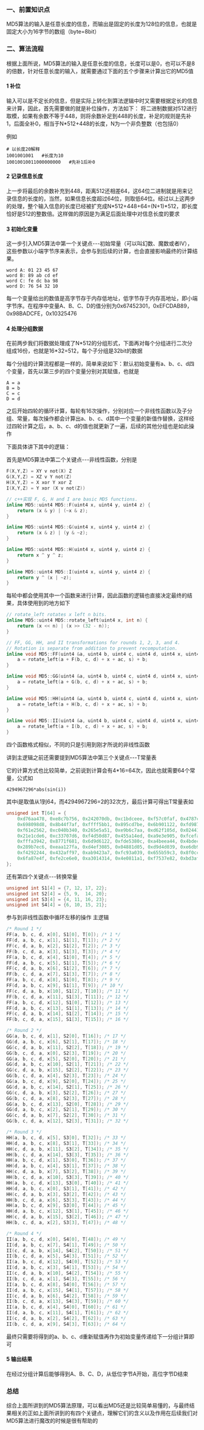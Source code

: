 ### 一、前置知识点
MD5算法的输入是任意长度的信息，而输出是固定的长度为128位的信息，也就是固定大小为16字节的数组（byte=8bit）
### 二、算法流程
根据上面所说，MD5算法的输入是任意长度的信息，长度可以是0，也可以不是8的倍数，针对任意长度的输入，就需要通过下面的五个步骤来计算出它的MD5值
#### 1 补位
输入可以是不定长的信息，但是实际上转化到算法逻辑中时又需要根据定长的信息来计算，因此，首先需要做的就是补位操作，方法如下：
将二进制数据对512进行取模，如果有余数不等于448，则将余数补足到448的长度，补足的规则是先补1，后面全补0，相当于N*512+448的长度，N为一个非负整数（也包括0）

例如
```
# 以长度20解释
1001001001   #长度为10
10010010011000000000   #先补1后补0
```
#### 2 记录信息长度
上一步将最后的余数补充到448，距离512还相差64，这64位二进制就是用来记录信息的长度的，当然，如果信息长度超过64位，则取低64位。经过以上这两步的处理，整个输入信息的长度已经被扩充成N\*512+448+64=(N+1)\*512，即长度恰好是512的整数倍。这样做的原因是为满足后面处理中对信息长度的要求
#### 3 初始化变量
这一步引入MD5算法中第一个关键点---初始常量（可以叫幻数、魔数或者IV），这些参数以小端字节序来表示，会参与到后续的计算，也会直接影响最终的计算结果。
```
word A: 01 23 45 67
word B: 89 ab cd ef
word C: fe dc ba 98
word D: 76 54 32 10
```
每一个变量给出的数值是高字节存于内存低地址，低字节存于内存高地址，即小端字节序。在程序中变量A、B、C、D的值分别为0x67452301，0xEFCDAB89，0x98BADCFE，0x10325476
#### 4 处理分组数据
在前两步我们将数据处理成了N*512的分组形式，下面再对每个分组进行二次分组成16份，也就是16\*32=512，每个子分组是32bit的数据

每个分组的计算流程都是一样的，简单来说如下：默认初始变量有a、b、c、d四个变量，首先以第三步的四个变量分别对其赋值，也就是
```
A = a
B = b
C = c
D = d
```
之后开始四轮的循环计算，每轮有16次操作，分别对应一个非线性函数以及子分组、常量，每次操作都会计算出a、b、c、d其中一个变量的新值作替换，这样经过四轮计算之后，a、b、c、d的值也就更新了一遍，后续的其他分组也是如此操作

下面具体讲下其中的逻辑：

首先是MD5算法中第二个关键点---非线性函数，分别是
```c
F(X,Y,Z) = XY v not(X) Z
G(X,Y,Z) = XZ v Y not(Z)
H(X,Y,Z) = X xor Y xor Z
I(X,Y,Z) = Y xor (X v not(Z))

// c++实现 F, G, H and I are basic MD5 functions.
inline MD5::uint4 MD5::F(uint4 x, uint4 y, uint4 z) {
    return (x & y) | (~x & z);
}

inline MD5::uint4 MD5::G(uint4 x, uint4 y, uint4 z) {
    return (x & z) | (y & ~z);
}

inline MD5::uint4 MD5::H(uint4 x, uint4 y, uint4 z) {
    return x ^ y ^ z;
}

inline MD5::uint4 MD5::I(uint4 x, uint4 y, uint4 z) {
    return y ^ (x | ~z);
}
```
每轮中都会使用其中一个函数来进行计算，因此函数的逻辑也直接决定最终的结果，具体使用到的地方如下
```c
// rotate_left rotates x left n bits.
inline MD5::uint4 MD5::rotate_left(uint4 x, int n) {
    return (x << n) | (x >> (32 - n));
}

// FF, GG, HH, and II transformations for rounds 1, 2, 3, and 4.
// Rotation is separate from addition to prevent recomputation.
inline void MD5::FF(uint4 &a, uint4 b, uint4 c, uint4 d, uint4 x, uint4 s, uint4 ac) {
    a = rotate_left(a + F(b, c, d) + x + ac, s) + b;
}

inline void MD5::GG(uint4 &a, uint4 b, uint4 c, uint4 d, uint4 x, uint4 s, uint4 ac) {
    a = rotate_left(a + G(b, c, d) + x + ac, s) + b;
}

inline void MD5::HH(uint4 &a, uint4 b, uint4 c, uint4 d, uint4 x, uint4 s, uint4 ac) {
    a = rotate_left(a + H(b, c, d) + x + ac, s) + b;
}

inline void MD5::II(uint4 &a, uint4 b, uint4 c, uint4 d, uint4 x, uint4 s, uint4 ac) {
    a = rotate_left(a + I(b, c, d) + x + ac, s) + b;
}
```
四个函数格式相似，不同的只是引用到刚才所说的非线性函数

讲到主逻辑之前还需要提到MD5算法中第三个关键点---T常量表

它的计算方式也比较简单，之前说到计算会有4\*16=64次，因此也就需要64个常量，公式如
```
4294967296*abs(sin(i)) 
```
其中i是取值从1到64，而4294967296=2的32次方，最后计算可得出T常量表如
```c
unsigned int T[64] = {
    0xd76aa478, 0xe8c7b756, 0x242070db, 0xc1bdceee, 0xf57c0faf, 0x4787c62a, 0xa8304613, 0xfd469501,
    0x698098d8, 0x8b44f7af, 0xffff5bb1, 0x895cd7be, 0x6b901122, 0xfd987193, 0xa679438e, 0x49b40821,
    0xf61e2562, 0xc040b340, 0x265e5a51, 0xe9b6c7aa, 0xd62f105d, 0x02441453, 0xd8a1e681, 0xe7d3fbc8,
    0x21e1cde6, 0xc33707d6, 0xf4d50d87, 0x455a14ed, 0xa9e3e905, 0xfcefa3f8, 0x676f02d9, 0x8d2a4c8a,
    0xfffa3942, 0x8771f681, 0x6d9d6122, 0xfde5380c, 0xa4beea44, 0x4bdecfa9, 0xf6bb4b60, 0xbebfbc70,
    0x289b7ec6, 0xeaa127fa, 0xd4ef3085, 0x04881d05, 0xd9d4d039, 0xe6db99e5, 0x1fa27cf8, 0xc4ac5665,
    0xf4292244, 0x432aff97, 0xab9423a7, 0xfc93a039, 0x655b59c3, 0x8f0ccc92, 0xffeff47d, 0x85845dd1,
    0x6fa87e4f, 0xfe2ce6e0, 0xa3014314, 0x4e0811a1, 0xf7537e82, 0xbd3af235, 0x2ad7d2bb, 0xeb86d391
};
```
还有第四个关键点---转换常量
```c
unsigned int S1[4] = {7, 12, 17, 22};
unsigned int S2[4] = {5, 9,  14, 20};
unsigned int S3[4] = {4, 11, 16, 23};
unsigned int S4[4] = {6, 10, 15, 21};
```
参与到非线性函数中循环左移的操作
主逻辑
```c
/* Round 1 */
FF(a, b, c, d, x[0], S1[0], T[0]); /* 1 */
FF(d, a, b, c, x[1], S1[1], T[1]); /* 2 */
FF(c, d, a, b, x[2], S1[2], T[2]); /* 3 */
FF(b, c, d, a, x[3], S1[3], T[3]); /* 4 */
FF(a, b, c, d, x[4], S1[0], T[4]); /* 5 */
FF(d, a, b, c, x[5], S1[1], T[5]); /* 6 */
FF(c, d, a, b, x[6], S1[2], T[6]); /* 7 */
FF(b, c, d, a, x[7], S1[3], T[7]); /* 8 */
FF(a, b, c, d, x[8], S1[0], T[8]); /* 9 */
FF(d, a, b, c, x[9], S1[1], T[9]); /* 10 */
FF(c, d, a, b, x[10], S1[2], T[10]); /* 11 */
FF(b, c, d, a, x[11], S1[3], T[11]); /* 12 */
FF(a, b, c, d, x[12], S1[0], T[12]); /* 13 */
FF(d, a, b, c, x[13], S1[1], T[13]); /* 14 */
FF(c, d, a, b, x[14], S1[2], T[14]); /* 15 */
FF(b, c, d, a, x[15], S1[3], T[15]); /* 16 */

/* Round 2 */
GG(a, b, c, d, x[1], S2[0], T[16]); /* 17 */
GG(d, a, b, c, x[6], S2[1], T[17]); /* 18 */
GG(c, d, a, b, x[11], S2[2], T[18]); /* 19 */
GG(b, c, d, a, x[0], S2[3], T[19]); /* 20 */
GG(a, b, c, d, x[5], S2[0], T[20]); /* 21 */
GG(d, a, b, c, x[10], S2[1], T[21]); /* 22 */
GG(c, d, a, b, x[15], S2[2], T[22]); /* 23 */
GG(b, c, d, a, x[4], S2[3], T[23]); /* 24 */
GG(a, b, c, d, x[9], S2[0], T[24]); /* 25 */
GG(d, a, b, c, x[14], S2[1], T[25]); /* 26 */
GG(c, d, a, b, x[3], S2[2], T[26]); /* 27 */
GG(b, c, d, a, x[8], S2[3], T[27]); /* 28 */
GG(a, b, c, d, x[13], S2[0], T[28]); /* 29 */
GG(d, a, b, c, x[2], S2[1], T[29]); /* 30 */
GG(c, d, a, b, x[7], S2[2], T[30]); /* 31 */
GG(b, c, d, a, x[12], S2[3], T[31]); /* 32 */

/* Round 3 */
HH(a, b, c, d, x[5], S3[0], T[32]); /* 33 */
HH(d, a, b, c, x[8], S3[1], T[33]); /* 34 */
HH(c, d, a, b, x[11], S3[2], T[34]); /* 35 */
HH(b, c, d, a, x[14], S3[3], T[35]); /* 36 */
HH(a, b, c, d, x[1], S3[0], T[36]); /* 37 */
HH(d, a, b, c, x[4], S3[1], T[37]); /* 38 */
HH(c, d, a, b, x[7], S3[2], T[38]); /* 39 */
HH(b, c, d, a, x[10], S3[3], T[39]); /* 40 */
HH(a, b, c, d, x[13], S3[0], T[40]); /* 41 */
HH(d, a, b, c, x[0], S3[1], T[41]); /* 42 */
HH(c, d, a, b, x[3], S3[2], T[42]); /* 43 */
HH(b, c, d, a, x[6], S3[3], T[43]); /* 44 */
HH(a, b, c, d, x[9], S3[0], T[44]); /* 45 */
HH(d, a, b, c, x[12], S3[1], T[45]); /* 46 */
HH(c, d, a, b, x[15], S3[2], T[46]); /* 47 */
HH(b, c, d, a, x[2], S3[3], T[47]); /* 48 */

/* Round 4 */
II(a, b, c, d, x[0], S4[0], T[48]); /* 49 */
II(d, a, b, c, x[7], S4[1], T[49]); /* 50 */
II(c, d, a, b, x[14], S4[2], T[50]); /* 51 */
II(b, c, d, a, x[5], S4[3], T[51]); /* 52 */
II(a, b, c, d, x[12], S4[0], T[52]); /* 53 */
II(d, a, b, c, x[3], S4[1], T[53]); /* 54 */
II(c, d, a, b, x[10], S4[2], T[54]); /* 55 */
II(b, c, d, a, x[1], S4[3], T[55]); /* 56 */
II(a, b, c, d, x[8], S4[0], T[56]); /* 57 */
II(d, a, b, c, x[15], S4[1], T[57]); /* 58 */
II(c, d, a, b, x[6], S4[2], T[58]); /* 59 */
II(b, c, d, a, x[13], S4[3], T[59]); /* 60 */
II(a, b, c, d, x[4], S4[0], T[60]); /* 61 */
II(d, a, b, c, x[11], S4[1], T[61]); /* 62 */
II(c, d, a, b, x[2], S4[2], T[62]); /* 63 */
II(b, c, d, a, x[9], S4[3], T[63]); /* 64 */
```
最终只需要将得到的a、b、c、d重新赋值再作为初始变量传递给下一分组计算即可
#### 5 输出结果
在经过分组计算后能够得到A、B、C、D，从低位字节A开始，高位字节D结束

### 总结
综合上面所讲到的MD5算法原理，可以看出MD5还是比较简单易懂的，与最终结果相关的正如上面所讲到的有四个关键点，理解它们的含义以及作用在后续我们对MD5算法进行魔改的时候是很有帮助的
